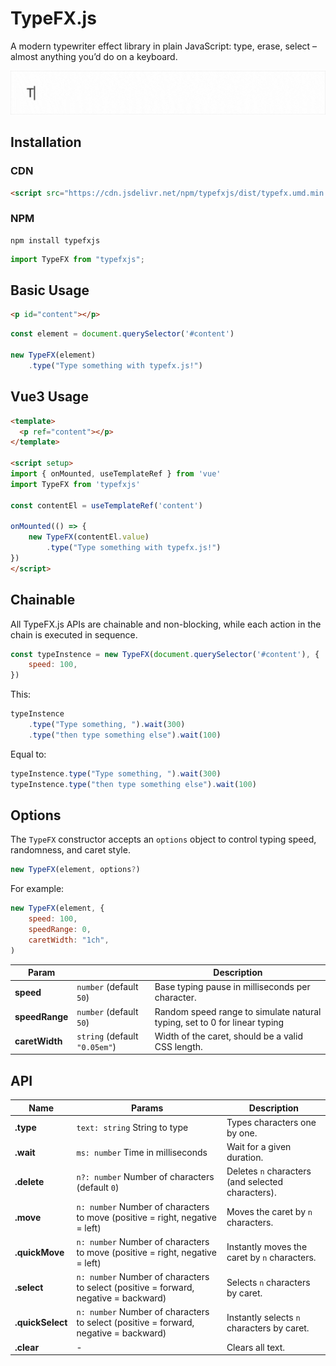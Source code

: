 # TypeFX.js

A modern typewriter effect library in plain JavaScript: type, erase, select – almost anything you’d do on a keyboard.


![](example.gif)




## Installation

### CDN

```html
<script src="https://cdn.jsdelivr.net/npm/typefxjs/dist/typefx.umd.min.js"></script>
```


### NPM

```shell
npm install typefxjs
```
```js
import TypeFX from "typefxjs"; 
```



## Basic Usage

```html
<p id="content"></p>
```
```js
const element = document.querySelector('#content')

new TypeFX(element)
    .type("Type something with typefx.js!")
```



## Vue3 Usage

```html
<template>
  <p ref="content"></p>
</template>

<script setup>
import { onMounted, useTemplateRef } from 'vue'
import TypeFX from 'typefxjs'

const contentEl = useTemplateRef('content')

onMounted(() => {
    new TypeFX(contentEl.value)
        .type("Type something with typefx.js!")
})
</script>
```



## Chainable

All TypeFX.js APIs are chainable and non-blocking, while each action in the chain is executed in sequence.

```js
const typeInstence = new TypeFX(document.querySelector('#content'), {
    speed: 100,
})
```

This:

```js
typeInstence
    .type("Type something, ").wait(300)
    .type("then type something else").wait(100)
```

Equal to:

```js
typeInstence.type("Type something, ").wait(300)
typeInstence.type("then type something else").wait(100)
```





## Options

The `TypeFX` constructor accepts an `options` object to control typing speed, randomness, and caret style.

```ts
new TypeFX(element, options?)
```

For example:
```js
new TypeFX(element, {
    speed: 100,
    speedRange: 0,
    caretWidth: "1ch",
)
```


| Param | | Description |
| --- | --- | --- |
| **speed** | ``number`` (default `50`) | Base typing pause in milliseconds per character. |
| **speedRange** | ``number`` (default `50`) | Random speed range to simulate natural typing, set to 0 for linear typing|
| **caretWidth** | ``string`` (default `"0.05em"`) | Width of the caret, should be a valid CSS length. |



## API


| Name | Params | Description |
| --- | --- | --- |
| **.type** | ``text: string`` String to type | Types characters one by one. |
| **.wait** | ``ms: number`` Time in milliseconds | Wait for a given duration. |
| **.delete** | ``n?: number`` Number of characters (default `0`) | Deletes `n` characters (and selected characters).|
| **.move** | ``n: number`` Number of characters to move (positive = right, negative = left) | Moves the caret by `n` characters. |
| **.quickMove** | ``n: number`` Number of characters to move (positive = right, negative = left) | Instantly moves the caret by `n` characters. |
| **.select** | ``n: number`` Number of characters to select (positive = forward, negative = backward) | Selects `n` characters by caret. |
| **.quickSelect** | ``n: number`` Number of characters to select (positive = forward, negative = backward) | Instantly selects `n` characters by caret. |
| **.clear** | - | Clears all text. |
